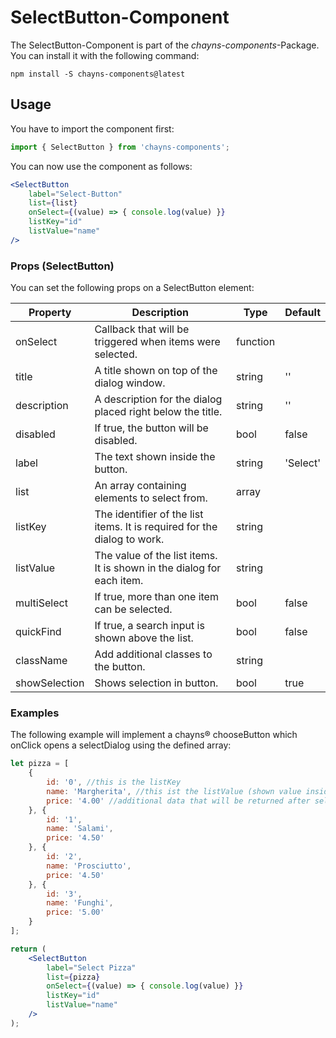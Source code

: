 # SelectButton-Component #

The SelectButton-Component is part of the *chayns-components*-Package. You can install it with the following command:

    npm install -S chayns-components@latest


## Usage ##
You have to import the component first:

```jsx
import { SelectButton } from 'chayns-components';
```


You can now use the component as follows:
```jsx
<SelectButton
    label="Select-Button"
    list={list}
    onSelect={(value) => { console.log(value) }}
    listKey="id"
    listValue="name"
/>
```

### Props (SelectButton) ###
You can set the following props on a SelectButton element:

| Property   | Description                                                                                        | Type    | Default |
|------------|-----------------------------------------------------------------------------------------------------|--------|--------------|
| onSelect | Callback that will be triggered when items were selected.                                       | function | |
| title | A title shown on top of the dialog window.                                                          | string   | '' |
| description | A description for the dialog placed right below the title.                                    | string   | '' |
| disabled | If true, the button will be disabled. | bool | false |
| label | The text shown inside the button.                                                                  | string   | 'Select' |
| list | An array containing elements to select from.                                                        | array | |
| listKey | The identifier of the list items. It is required for the dialog to work.                         | string   | |
| listValue | The value of the list items. It is shown in the dialog for each item.                          | string   | |
| multiSelect | If true, more than one item can be selected.                                               | bool  | false |
| quickFind | If true, a search input is shown above the list.                                               | bool  | false |
| className | Add additional classes to the button.                                                          | string   | |
| showSelection | Shows selection in button. | bool | true |

### Examples ###

The following example will implement a chayns® chooseButton which onClick opens a selectDialog using the defined array:
```jsx
let pizza = [
    {
        id: '0', //this is the listKey
        name: 'Margherita', //this ist the listValue (shown value inside the dialog)
        price: '4.00' //additional data that will be returned after selection
    }, {
        id: '1',
        name: 'Salami',
        price: '4.50'
    }, {
        id: '2',
        name: 'Prosciutto',
        price: '4.50'
    }, {
        id: '3',
        name: 'Funghi',
        price: '5.00'
    }
];

return (
    <SelectButton
        label="Select Pizza"
        list={pizza}
        onSelect={(value) => { console.log(value) }}
        listKey="id"
        listValue="name"
    />
);
```
